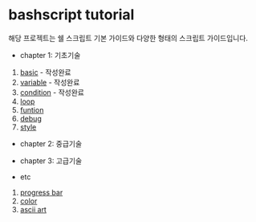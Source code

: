 # bashscript tutorial

해당 프로젝트는 쉘 스크립트 기본 가이드와 다양한 형태의 스크립트 가이드입니다.

* chapter 1: 기초기술

1. [basic](https://github.com/pjt3591oo/bashscript-tutorial/tree/master/1.%20basic) - 작성완료
2. [variable](https://github.com/pjt3591oo/bashscript-tutorial/tree/master/2.%20variable) - 작성완료 
3. [condition](https://github.com/pjt3591oo/bashscript-tutorial/tree/master/3.%20condition) - 작성완료
4. [loop](https://github.com/pjt3591oo/bashscript-tutorial/tree/master/4.%20loop)
5. [funtion](https://github.com/pjt3591oo/bashscript-tutorial/tree/master/5.%20function)
6. [debug](https://github.com/pjt3591oo/bashscript-tutorial/tree/master/6.%20debug)
7. [style](https://github.com/pjt3591oo/bashscript-tutorial/tree/master/7.%20style)

* chapter 2: 중급기술

* chapter 3: 고급기술

* etc

1. [progress bar](https://github.com/pjt3591oo/bashscript-tutorial/tree/master/etc/progressbar.sh)
1. [color](https://github.com/pjt3591oo/bashscript-tutorial/tree/master/etc/color.sh)
1. [ascii art](https://github.com/pjt3591oo/bashscript-tutorial/tree/master/etc/ascii_art1.sh)